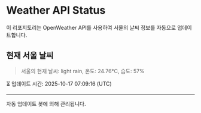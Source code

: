 
# Weather API Status

이 리포지토리는 OpenWeather API를 사용하여 서울의 날씨 정보를 자동으로 업데이트합니다.

## 현재 서울 날씨
> 서울의 현재 날씨: light rain, 온도: 24.76°C, 습도: 57%

⏳ 업데이트 시간: 2025-10-17 07:09:16 (UTC)

---
자동 업데이트 봇에 의해 관리됩니다.

